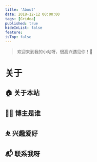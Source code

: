 ```yaml
---
title: 'About'
date: 2018-12-12 00:00:00
tags: [Gridea]
published: true
hideInList: false
feature: 
isTop: false
---
```


> 欢迎来到我的小站呀，很高兴遇见你！🤝


# 关于




## 🏠 关于本站

## 👨‍💻 博主是谁

## ⛹ 兴趣爱好

## 📬 联系我呀
